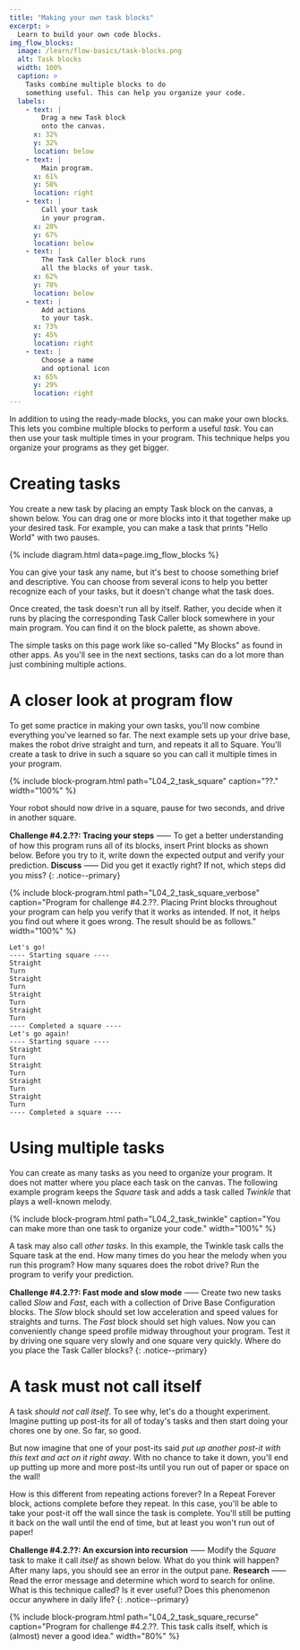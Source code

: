 ```yaml
---
title: "Making your own task blocks"
excerpt: >
  Learn to build your own code blocks.
img_flow_blocks:
  image: /learn/flow-basics/task-blocks.png
  alt: Task blocks
  width: 100%
  caption: >
    Tasks combine multiple blocks to do
    something useful. This can help you organize your code.
  labels:
    - text: |
        Drag a new Task block
        onto the canvas.
      x: 32%
      y: 32%
      location: below
    - text: |
        Main program.
      x: 61%
      y: 58%
      location: right
    - text: |
        Call your task
        in your program.
      x: 28%
      y: 67%
      location: below
    - text: |
        The Task Caller block runs
        all the blocks of your task.
      x: 62%
      y: 78%
      location: below
    - text: |
        Add actions 
        to your task.
      x: 73%
      y: 45%
      location: right
    - text: |
        Choose a name
        and optional icon
      x: 65%
      y: 29%
      location: right
---
```


In addition to using the ready-made blocks, you can make your own blocks. This
lets you combine multiple blocks to perform a useful _task_. You can then use
your task multiple times in your program.
This technique helps you organize your programs as they get bigger.

# Creating tasks

You create a new task by placing an empty Task block on the canvas, a shown
below. You can drag one or more blocks into it that together make up your
desired task. For example, you can make a task that prints "Hello World" with
two pauses.

{% include diagram.html data=page.img_flow_blocks %}

You can give your task any name, but it's best to choose something brief and
descriptive. You can choose from several icons to help you better recognize
each of your tasks, but it doesn't change what the task does.

Once created, the task doesn't run all by itself. Rather, you decide when it
runs by placing the corresponding Task Caller block somewhere in your main
program. You can find it on the block palette, as shown above.

The simple tasks on this page work like so-called "My Blocks" as found in other
apps. As you'll see in the next sections, tasks can do a lot more
than just combining multiple actions.

# A closer look at program flow

To get some practice in making your own tasks, you'll now combine everything
you've learned so far. The next example sets up your drive base, makes the
robot drive straight and turn, and repeats it all to Square. You'll
create a task to drive in such a square so you can call it multiple times in
your program.

{% include block-program.html
path="L04_2_task_square"
caption="??."
width="100%"
%}

Your robot should now drive in a square, pause for two seconds, and drive in
another square.

**Challenge #4.2.??: Tracing your steps** ⸺  To get a better understanding of
how this program runs all of its blocks, insert Print blocks as shown below.
Before you try to it, write down the expected output and verify your
prediction. **Discuss** ⸺ Did you get it exactly right? If not, which steps did
you miss?
{: .notice--primary}


{% include block-program.html
path="L04_2_task_square_verbose"
caption="Program for challenge #4.2.??. Placing Print blocks throughout your
program can help you verify that it works as intended. If not, it helps you
find out where it goes wrong. The result should be as follows."
width="100%"
%}

```
Let's go!
---- Starting square ----
Straight
Turn
Straight
Turn
Straight
Turn
Straight
Turn
---- Completed a square ----
Let's go again!
---- Starting square ----
Straight
Turn
Straight
Turn
Straight
Turn
Straight
Turn
---- Completed a square ----
```
# Using multiple tasks

You can create as many tasks as you need to organize your program. It does not
matter where you place each task on the canvas. The following example program
keeps the _Square_ task and adds a task called _Twinkle_ that plays a well-known
melody.

{% include block-program.html
path="L04_2_task_twinkle"
caption="You can make more than one task to organize your code."
width="100%"
%}

A task may also call _other tasks_. In this example, the Twinkle task calls the
Square task at the end. How many times do you hear the melody when you run this
program? How many squares does the robot drive? Run the program to verify your
prediction.

**Challenge #4.2.??: Fast mode and slow mode** ⸺ Create two new tasks called
_Slow_ and _Fast_, each with a collection of Drive Base Configuration blocks.
The _Slow_ block should set low acceleration and speed values for straights and
turns. The _Fast_ block should set high values. Now you can conveniently change
speed profile midway throughout your program. Test it by driving one square
very slowly and one square very quickly. Where do you place the Task Caller
blocks?
{: .notice--primary}

# A task must not call itself

A task _should not call itself_. To see why, let's do a thought experiment.
Imagine putting up post-its for all of today's tasks and
then start doing your chores one by one. So far, so good.

But now imagine that one of your post-its said _put up another post-it with
this text and act on it right away_. With no chance to take it down, you'll
end up putting up more and more post-its until you run out of paper or space on
the wall!

How is this different from repeating actions forever? In a Repeat Forever block,
actions complete before they repeat. In this case, you'll be able to take your
post-it off the wall since the task is complete. You'll still be putting it
back on the wall until the end of time, but at least you won't run out of
paper!

**Challenge #4.2.??: An excursion into recursion** ⸺ Modify the _Square_ task
to make it call _itself_ as shown below. What do you think will happen? After
many laps, you should see an error in the output pane. **Research** ⸺ Read the error message and determine which word to search for online. What is
this technique called? Is it ever useful? Does this phenomenon occur anywhere in daily life?
{: .notice--primary}


{% include block-program.html
path="L04_2_task_square_recurse"
caption="Program for challenge #4.2.??. This task calls itself, which is
(almost) never a good idea."
width="80%"
%}




